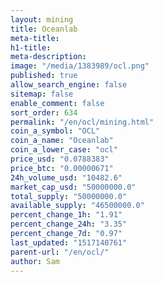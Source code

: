 ```yaml
---
layout: mining
title: Oceanlab
meta-title: 
h1-title: 
meta-description: 
image: "/media/1383989/ocl.png"
published: true
allow_search_engine: false
sitemap: false
enable_comment: false
sort_order: 634
permalink: "/en/ocl/mining.html"
coin_a_symbol: "OCL"
coin_a_name: "Oceanlab"
coin_a_lower_case: "ocl"
price_usd: "0.0788383"
price_btc: "0.00000671"
24h_volume_usd: "10482.6"
market_cap_usd: "50000000.0"
total_supply: "50000000.0"
available_supply: "46500000.0"
percent_change_1h: "1.91"
percent_change_24h: "3.35"
percent_change_7d: "0.97"
last_updated: "1517140761"
parent-url: "/en/ocl/"
author: Sam
---
```


